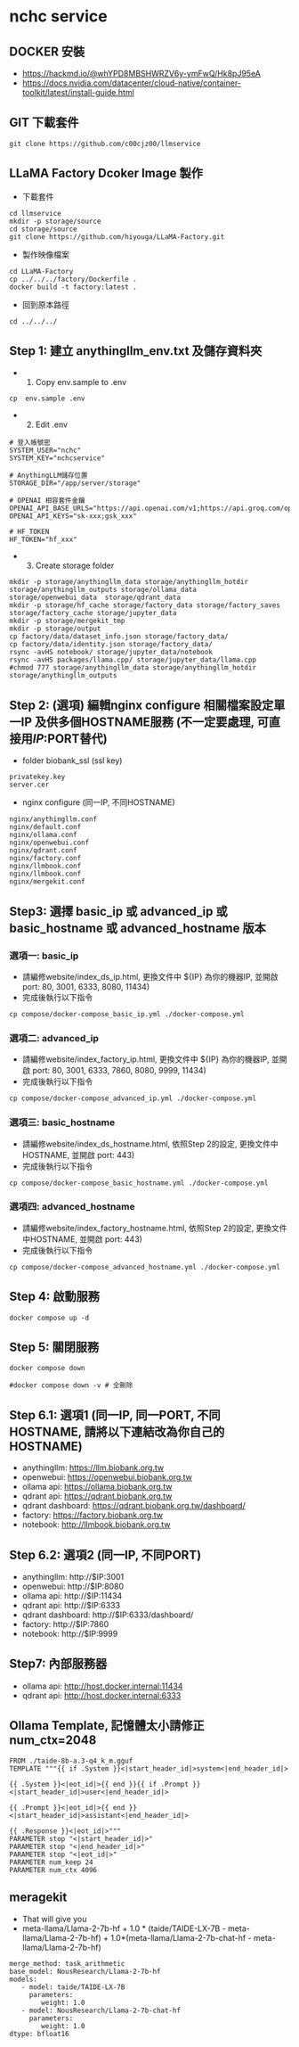 # nchc service

## DOCKER 安裝
- https://hackmd.io/@whYPD8MBSHWRZV6y-ymFwQ/Hk8pJ95eA
- https://docs.nvidia.com/datacenter/cloud-native/container-toolkit/latest/install-guide.html


## GIT 下載套件
```
git clone https://github.com/c00cjz00/llmservice
```

## LLaMA Factory Dcoker Image 製作
- 下載套件
```
cd llmservice
mkdir -p storage/source
cd storage/source
git clone https://github.com/hiyouga/LLaMA-Factory.git

```
- 製作映像檔案
```
cd LLaMA-Factory
cp ../../../factory/Dockerfile .
docker build -t factory:latest .
```
- 回到原本路徑
```
cd ../../../
```


## Step 1: 建立 anythingllm_env.txt 及儲存資料夾
- 1. Copy env.sample to .env 
```
cp  env.sample .env 
```
- 2. Edit .env
```
# 登入帳號密
SYSTEM_USER="nchc"
SYSTEM_KEY="nchcservice"

# AnythingLLM儲存位置
STORAGE_DIR="/app/server/storage"

# OPENAI 相容套件金鑰
OPENAI_API_BASE_URLS="https://api.openai.com/v1;https://api.groq.com/openai/v1"
OPENAI_API_KEYS="sk-xxx;gsk_xxx"

# HF_TOKEN
HF_TOKEN="hf_xxx"

```
- 3. Create storage folder
```
mkdir -p storage/anythingllm_data storage/anythingllm_hotdir  storage/anythingllm_outputs storage/ollama_data  storage/openwebui_data  storage/qdrant_data
mkdir -p storage/hf_cache storage/factory_data storage/factory_saves storage/factory_cache storage/jupyter_data
mkdir -p storage/mergekit_tmp
mkdir -p storage/output
cp factory/data/dataset_info.json storage/factory_data/
cp factory/data/identity.json storage/factory_data/
rsync -avHS notebook/ storage/jupyter_data/notebook
rsync -avHS packages/llama.cpp/ storage/jupyter_data/llama.cpp
#chmod 777 storage/anythingllm_data storage/anythingllm_hotdir  storage/anythingllm_outputs
```

## Step 2: (選項) 編輯nginx configure 相關檔案設定單一IP 及供多個HOSTNAME服務 (不一定要處理, 可直接用$IP:$PORT替代)
- folder biobank_ssl (ssl key)
```
privatekey.key
server.cer
```
- nginx configure (同一IP, 不同HOSTNAME)
```
nginx/anythingllm.conf
nginx/default.conf
nginx/ollama.conf
nginx/openwebui.conf
nginx/qdrant.conf
nginx/factory.conf
nginx/llmbook.conf
nginx/llmbook.conf
nginx/mergekit.conf      
```

## Step3: 選擇 basic_ip 或 advanced_ip 或 basic_hostname 或 advanced_hostname 版本
### 選項一: basic_ip 
- 請編修website/index_ds_ip.html, 更換文件中 ${IP} 為你的機器IP, 並開啟 port: 80, 3001, 6333, 8080, 11434)
- 完成後執行以下指令
```
cp compose/docker-compose_basic_ip.yml ./docker-compose.yml
```
### 選項二: advanced_ip 
- 請編修website/index_factory_ip.html, 更換文件中 ${IP} 為你的機器IP, 並開啟 port: 80, 3001, 6333, 7860, 8080, 9999, 11434)
- 完成後執行以下指令
```
cp compose/docker-compose_advanced_ip.yml ./docker-compose.yml
```
### 選項三: basic_hostname 
- 請編修website/index_ds_hostname.html, 依照Step 2的設定, 更換文件中HOSTNAME, 並開啟 port: 443)
- 完成後執行以下指令
```
cp compose/docker-compose_basic_hostname.yml ./docker-compose.yml
```
### 選項四: advanced_hostname 
- 請編修website/index_factory_hostname.html, 依照Step 2的設定, 更換文件中HOSTNAME, 並開啟 port: 443)
- 完成後執行以下指令
```
cp compose/docker-compose_advanced_hostname.yml ./docker-compose.yml
```

## Step 4: 啟動服務
```
docker compose up -d 
```

## Step 5: 關閉服務
```
docker compose down 

#docker compose down -v # 全刪除
```

## Step 6.1: 選項1 (同一IP, 同一PORT, 不同HOSTNAME, 請將以下連結改為你自己的HOSTNAME)
- anythingllm: https://llm.biobank.org.tw
- openwebui: https://openwebui.biobank.org.tw
- ollama api: https://ollama.biobank.org.tw
- qdrant api: https://qdrant.biobank.org.tw
- qdrant dashboard: https://qdrant.biobank.org.tw/dashboard/
- factory: https://factory.biobank.org.tw
- notebook: http://llmbook.biobank.org.tw

## Step 6.2: 選項2 (同一IP, 不同PORT)
- anythingllm: http://$IP:3001
- openwebui: http://$IP:8080
- ollama api: http://$IP:11434
- qdrant api: http://$IP:6333
- qdrant dashboard: http://$IP:6333/dashboard/
- factory: http://$IP:7860
- notebook: http://$IP:9999

## Step7: 內部服務器
- ollama api: http://host.docker.internal:11434
- qdrant api: http://host.docker.internal:6333


## Ollama Template, 記憶體太小請修正 num_ctx=2048
```
FROM ./taide-8b-a.3-q4_k_m.gguf
TEMPLATE """{{ if .System }}<|start_header_id|>system<|end_header_id|>

{{ .System }}<|eot_id|>{{ end }}{{ if .Prompt }}<|start_header_id|>user<|end_header_id|>

{{ .Prompt }}<|eot_id|>{{ end }}<|start_header_id|>assistant<|end_header_id|>

{{ .Response }}<|eot_id|>"""
PARAMETER stop "<|start_header_id|>"
PARAMETER stop "<|end_header_id|>"
PARAMETER stop "<|eot_id|>"
PARAMETER num_keep 24
PARAMETER num_ctx 4096
```

## meragekit 
- That will give you 
- meta-llama/Llama-2-7b-hf + 1.0 * (taide/TAIDE-LX-7B - meta-llama/Llama-2-7b-hf) + 1.0*(meta-llama/Llama-2-7b-chat-hf - meta-llama/Llama-2-7b-hf)
```
merge_method: task_arithmetic
base_model: NousResearch/Llama-2-7b-hf
models:
   - model: taide/TAIDE-LX-7B
     parameters:
        weight: 1.0
   - model: NousResearch/Llama-2-7b-chat-hf
     parameters:
        weight: 1.0
dtype: bfloat16
```

